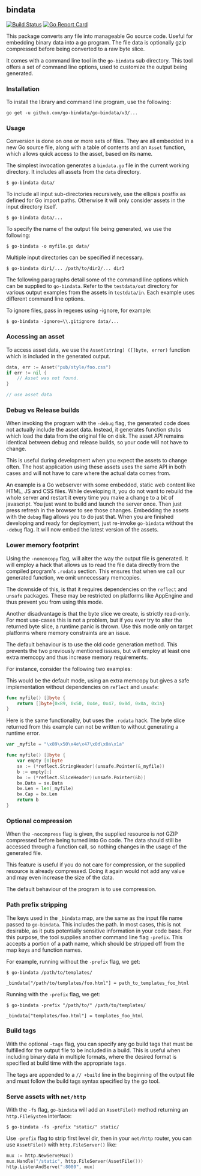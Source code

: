 ## bindata
[![Build Status](https://cloud.drone.io/api/badges/go-bindata/go-bindata/status.svg)](https://cloud.drone.io/go-bindata/go-bindata)
[![Go Report Card](https://goreportcard.com/badge/github.com/go-bindata/bindata)](https://goreportcard.com/report/github.com/go-bindata/bindata)

This package converts any file into manageable Go source code. Useful for
embedding binary data into a go program. The file data is optionally gzip
compressed before being converted to a raw byte slice.

It comes with a command line tool in the `go-bindata` sub directory.
This tool offers a set of command line options, used to customize the
output being generated.


### Installation

To install the library and command line program, use the following:

	go get -u github.com/go-bindata/go-bindata/v3/...


### Usage

Conversion is done on one or more sets of files. They are all embedded in a new
Go source file, along with a table of contents and an `Asset` function,
which allows quick access to the asset, based on its name.

The simplest invocation generates a `bindata.go` file in the current
working directory. It includes all assets from the `data` directory.

	$ go-bindata data/

To include all input sub-directories recursively, use the ellipsis postfix
as defined for Go import paths. Otherwise it will only consider assets in the
input directory itself.

	$ go-bindata data/...

To specify the name of the output file being generated, we use the following:

	$ go-bindata -o myfile.go data/

Multiple input directories can be specified if necessary.

	$ go-bindata dir1/... /path/to/dir2/... dir3


The following paragraphs detail some of the command line options which can be 
supplied to `go-bindata`. Refer to the `testdata/out` directory for various
output examples from the assets in `testdata/in`. Each example uses different
command line options.

To ignore files, pass in regexes using -ignore, for example:

    $ go-bindata -ignore=\\.gitignore data/...

### Accessing an asset

To access asset data, we use the `Asset(string) ([]byte, error)` function which
is included in the generated output.

```go
data, err := Asset("pub/style/foo.css")
if err != nil {
	// Asset was not found.
}

// use asset data
```


### Debug vs Release builds

When invoking the program with the `-debug` flag, the generated code does
not actually include the asset data. Instead, it generates function stubs
which load the data from the original file on disk. The asset API remains
identical between debug and release builds, so your code will not have to
change.

This is useful during development when you expect the assets to change often.
The host application using these assets uses the same API in both cases and
will not have to care where the actual data comes from.

An example is a Go webserver with some embedded, static web content like
HTML, JS and CSS files. While developing it, you do not want to rebuild the
whole server and restart it every time you make a change to a bit of
javascript. You just want to build and launch the server once. Then just press
refresh in the browser to see those changes. Embedding the assets with the
`debug` flag allows you to do just that. When you are finished developing and
ready for deployment, just re-invoke `go-bindata` without the `-debug` flag.
It will now embed the latest version of the assets.


### Lower memory footprint

Using the `-nomemcopy` flag, will alter the way the output file is generated.
It will employ a hack that allows us to read the file data directly from
the compiled program's `.rodata` section. This ensures that when we
call our generated function, we omit unnecessary memcopies.

The downside of this, is that it requires dependencies on the `reflect` and
`unsafe` packages. These may be restricted on platforms like AppEngine and
thus prevent you from using this mode.

Another disadvantage is that the byte slice we create, is strictly read-only.
For most use-cases this is not a problem, but if you ever try to alter the
returned byte slice, a runtime panic is thrown. Use this mode only on target
platforms where memory constraints are an issue.

The default behaviour is to use the old code generation method. This
prevents the two previously mentioned issues, but will employ at least one
extra memcopy and thus increase memory requirements.

For instance, consider the following two examples:

This would be the default mode, using an extra memcopy but gives a safe
implementation without dependencies on `reflect` and `unsafe`:

```go
func myfile() []byte {
    return []byte{0x89, 0x50, 0x4e, 0x47, 0x0d, 0x0a, 0x1a}
}
```

Here is the same functionality, but uses the `.rodata` hack.
The byte slice returned from this example can not be written to without
generating a runtime error.

```go
var _myfile = "\x89\x50\x4e\x47\x0d\x0a\x1a"

func myfile() []byte {
    var empty [0]byte
    sx := (*reflect.StringHeader)(unsafe.Pointer(&_myfile))
    b := empty[:]
    bx := (*reflect.SliceHeader)(unsafe.Pointer(&b))
    bx.Data = sx.Data
    bx.Len = len(_myfile)
    bx.Cap = bx.Len
    return b
}
```


### Optional compression

When the `-nocompress` flag is given, the supplied resource is *not* GZIP
compressed before being turned into Go code. The data should still be accessed
through a function call, so nothing changes in the usage of the generated file.

This feature is useful if you do not care for compression, or the supplied
resource is already compressed. Doing it again would not add any value and may
even increase the size of the data.

The default behaviour of the program is to use compression.


### Path prefix stripping

The keys used in the `_bindata` map, are the same as the input file name
passed to `go-bindata`. This includes the path. In most cases, this is not
desirable, as it puts potentially sensitive information in your code base.
For this purpose, the tool supplies another command line flag `-prefix`.
This accepts a portion of a path name, which should be stripped off from
the map keys and function names.

For example, running without the `-prefix` flag, we get:

	$ go-bindata /path/to/templates/

	_bindata["/path/to/templates/foo.html"] = path_to_templates_foo_html

Running with the `-prefix` flag, we get:

	$ go-bindata -prefix "/path/to/" /path/to/templates/

	_bindata["templates/foo.html"] = templates_foo_html


### Build tags

With the optional `-tags` flag, you can specify any go build tags that
must be fulfilled for the output file to be included in a build. This
is useful when including binary data in multiple formats, where the desired
format is specified at build time with the appropriate tags.

The tags are appended to a `// +build` line in the beginning of the output file
and must follow the build tags syntax specified by the go tool.

### Serve assets with `net/http`

With the `-fs` flag, `go-bindata` will add an `AssetFile()` method returning an `http.FileSystem` interface:

	$ go-bindata -fs -prefix "static/" static/

Use `-prefix` flag to strip first level dir, then in your `net/http` router, you can use `AssetFile()` with `http.FileServer()` like:

```go
mux := http.NewServeMux()
mux.Handle("/static", http.FileServer(AssetFile()))
http.ListenAndServe(":8080", mux)
```
